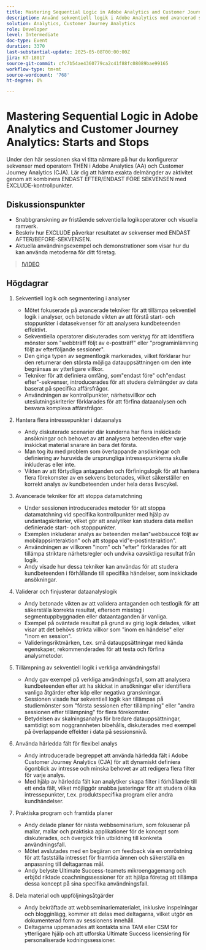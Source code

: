 ```yaml
---
title: Mastering Sequential Logic in Adobe Analytics and Customer Journey Analytics - Starts and Stops
description: Använd sekventiell logik i Adobe Analytics med avancerad segmentering, omfångskontroller och härledda fält för att identifiera kundbeteendemönster och förbättra datakvaliteten.
solution: Analytics, Customer Journey Analytics
role: Developer
level: Intermediate
doc-type: Event
duration: 3370
last-substantial-update: 2025-05-08T00:00:00Z
jira: KT-18017
source-git-commit: cfc7b54ae4360779ca2c41f88fc08089bae99165
workflow-type: tm+mt
source-wordcount: '768'
ht-degree: 0%

---
```



# Mastering Sequential Logic in Adobe Analytics and Customer Journey Analytics: Starts and Stops

Under den här sessionen ska vi titta närmare på hur du konfigurerar sekvenser med operatorn THEN i Adobe Analytics (AA) och Customer Journey Analytics (CJA). Lär dig att hämta exakta delmängder av aktivitet genom att kombinera ENDAST EFTER/ENDAST FÖRE SEKVENSEN med EXCLUDE-kontrollpunkter.

## Diskussionspunkter

* Snabbgranskning av fristående sekventiella logikoperatorer och visuella ramverk.
* Beskriv hur EXCLUDE påverkar resultatet av sekvenser med ENDAST AFTER/BEFORE-SEKVENSEN.
* Aktuella användningsexempel och demonstrationer som visar hur du kan använda metoderna för ditt företag.

>[!VIDEO](https://video.tv.adobe.com/v/3458040/?learn=on&enablevpops)

## Högdagrar


1. Sekventiell logik och segmentering i analyser

   * Mötet fokuserade på avancerade tekniker för att tillämpa sekventiell logik i analyser, och betonade vikten av att förstå start- och stoppunkter i datasekvenser för att analysera kundbeteenden effektivt.
   * Sekventiella operatorer diskuterades som verktyg för att identifiera mönster som &quot;webbträff följt av e-postträff&quot; eller &quot;programinlämning följt av efterföljande sessioner&quot;.
   * Den giriga typen av segmentlogik markerades, vilket förklarar hur den returnerar den största möjliga datauppsättningen om den inte begränsas av ytterligare villkor.
   * Tekniker för att definiera omfång, som&quot;endast före&quot; och&quot;endast efter&quot;-sekvenser, introducerades för att studera delmängder av data baserat på specifika affärsfrågor.
   * Användningen av kontrollpunkter, närhetsvillkor och uteslutningskriterier förklarades för att förfina dataanalysen och besvara komplexa affärsfrågor.

2. Hantera flera intressepunkter i dataanalys

   * Andy diskuterade scenarier där kunderna har flera inskickade ansökningar och behovet av att analysera beteenden efter varje inskickat material snarare än bara det första.
   * Man tog itu med problem som överlappande ansökningar och definiering av huruvida de ursprungliga intressepunkterna skulle inkluderas eller inte.
   * Vikten av att förtydliga antaganden och förfiningslogik för att hantera flera förekomster av en sekvens betonades, vilket säkerställer en korrekt analys av kundbeteenden under hela deras livscykel.

3. Avancerade tekniker för att stoppa datamatchning

   * Under sessionen introducerades metoder för att stoppa datamatchning vid specifika kontrollpunkter med hjälp av undantagskriterier, vilket gör att analytiker kan studera data mellan definierade start- och stopppunkter.
   * Exemplen inkluderar analys av beteenden mellan&quot;webbsuccé följt av mobilappsinteraktion&quot; och att stoppa vid&quot;e-postinteraktion&quot;.
   * Användningen av villkoren &quot;inom&quot; och &quot;efter&quot; förklarades för att tillämpa striktare närhetsregler och undvika oavsiktliga resultat från logik.
   * Andy visade hur dessa tekniker kan användas för att studera kundbeteenden i förhållande till specifika händelser, som inskickade ansökningar.

4. Validerar och finjusterar dataanalyslogik

   * Andy betonade vikten av att validera antaganden och testlogik för att säkerställa korrekta resultat, eftersom misstag i segmentuppbyggnaden eller dataantaganden är vanliga.
   * Exempel på oväntade resultat på grund av girig logik delades, vilket visar att det behövs strikta villkor som &quot;inom en händelse&quot; eller &quot;inom en session&quot;.
   * Valideringsriktmärken, t.ex. små datauppsättningar med kända egenskaper, rekommenderades för att testa och förfina analysmetoder.

5. Tillämpning av sekventiell logik i verkliga användningsfall

   * Andy gav exempel på verkliga användningsfall, som att analysera kundbeteenden efter att ha skickat in ansökningar eller identifiera vanliga åtgärder efter köp eller negativa granskningar.
   * Sessionen visade hur sekventiell logik kan tillämpas på studiemönster som &quot;första sessionen efter tillämpning&quot; eller &quot;andra sessionen efter tillämpning&quot; för flera förekomster.
   * Betydelsen av skalningsanalys för bredare datauppsättningar, samtidigt som noggrannheten bibehålls, diskuterades med exempel på överlappande effekter i data på sessionsnivå.

6. Använda härledda fält för flexibel analys

   * Andy introducerade begreppet att använda härledda fält i Adobe Customer Journey Analytics (CJA) för att dynamiskt definiera ögonblick av intresse och minska behovet av att redigera flera filter för varje analys.
   * Med hjälp av härledda fält kan analytiker skapa filter i förhållande till ett enda fält, vilket möjliggör snabba justeringar för att studera olika intressepunkter, t.ex. produktspecifika program eller andra kundhändelser.

7. Praktiska program och framtida planer

   * Andy delade planer för nästa webbseminarium, som fokuserar på mallar, mallar och praktiska applikationer för de koncept som diskuterades, och övergick från utbildning till konkreta användningsfall.
   * Mötet avslutades med en begäran om feedback via en omröstning för att fastställa intresset för framtida ämnen och säkerställa en anpassning till deltagarnas mål.
   * Andy belyste Ultimate Success-teamets mikroengagemang och erbjöd riktade coachningssessioner för att hjälpa företag att tillämpa dessa koncept på sina specifika användningsfall.

8. Dela material och uppföljningsåtgärder

   * Andy bekräftade att webbseminariematerialet, inklusive inspelningar och blogginlägg, kommer att delas med deltagarna, vilket utgör en dokumenterad form av sessionens innehåll.
   * Deltagarna uppmanades att kontakta sina TAM eller CSM för ytterligare hjälp och att utforska Ultimate Success licensiering för personaliserade kodningssessioner.
